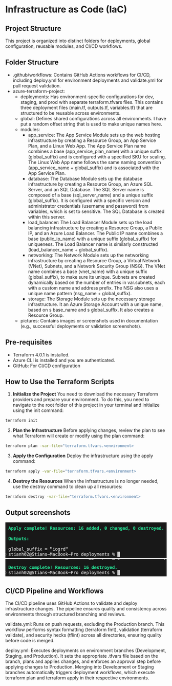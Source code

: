 # Infrastructure as Code (IaC)

## Project Structure

This project is organized into distinct folders for deployments, global configuration, reusable modules, and CI/CD workflows.

## Folder Structure

- .github/workflows: Contains GitHub Actions workflows for CI/CD, including deploy.yml for environment deployments and validate.yml for pull request validation.
- azure-terraform-project:
  - deployments: Has environment-specific configurations for dev, staging, and prod with separate terraform.tfvars files. This contains three deployment files (main.tf, outputs.tf, variables.tf) that are structured to be reusable across environments.
  - global: Defines shared configurations across all environments. I have put a random offset string that is used to make unique names here.
  - modules:
    - app_service: The App Service Module sets up the web hosting infrastructure by creating a Resource Group, an App Service Plan, and a Linux Web App. The App Service Plan name combines a base (app_service_plan_name) with a unique suffix (global_suffix) and is configured with a specified SKU for scaling. The Linux Web App name follows the same naming convention (app_service_name + global_suffix) and is associated with the App Service Plan.
    - database: The Database Module sets up the database infrastructure by creating a Resource Group, an Azure SQL Server, and an SQL Database. The SQL Server name is composed of a base (sql_server_name) and a unique suffix (global_suffix). It is configured with a specific version and administrator credentials (username and password) from variables, which is set to sensitive. The SQL Database is created within this server.
    - load_balancer: The Load Balancer Module sets up the load balancing infrastructure by creating a Resource Group, a Public IP, and an Azure Load Balancer. The Public IP name combines a base (public_ip_name) with a unique suffix (global_suffix) for uniqueness. The Load Balancer name is similarly constructed (load_balancer_name + global_suffix).
    - networking: The Network Module sets up the networking infrastructure by creating a Resource Group, a Virtual Network (VNet), Subnets, and a Network Security Group (NSG).  The VNet name combines a base (vnet_name) with a unique suffix (global_suffix), to make sure its unique. Subnets are created dynamically based on the number of entries in var.subnets, each with a custom name and address prefix. The NSG also uses a unique name pattern (nsg_name + global_suffix).
    - storage: The Storage Module sets up the necessary storage infrastructure. It an Azure Storage Account with a unique name, based on s base_name and s global_suffix. It also creates a Resource Group.
  - pictures: Contains images or screenshots used in documentation (e.g., successful deployments or validation screenshots).

## Pre-requisites
  
- Terraform 4.0.1 is installed.
- Azure CLI is installed and you are authenticated.
- GitHub: For CI/CD configuration

## How to Use the Terraform Scripts

1. **Initialize the Project**
You need to download the necessary Terraform providers and prepare your environment.
To do this, you need to navigate to the root folder of this project in your terminal and initialize using the init command:

``` bash  
terraform init
```

2. **Plan the Infrastructure**
Before applying changes, review the plan to see what Terraform will create or modify using the plan command:

``` bash
terraform plan -var-file="terraform.tfvars.<environment>
```

3. **Apply the Configuration**
Deploy the infrastructure using the apply command:

``` bash
terraform apply -var-file="terraform.tfvars.<environment>
```

4. **Destroy the Resources**
When the infrastructure is no longer needed, use the destroy command to clean up all resources:

``` bash
terraform destroy -var-file="terraform.tfvars.<environment>
```

## Output screenshots

![Apply success](pictures/Apply_success.png "Apply success")
![Destroy success](pictures/Destroy_success.png "Destroy success")

## CI/CD Pipeline and Workflows

The CI/CD pipeline uses GitHub Actions to validate and deploy infrastructure changes. The pipeline ensures quality and consistency across environments through structured branching and reviews.

validate.yml: Runs on push requests, excluding the Production branch. This workflow performs syntax formatting (terraform fmt), validation (terraform validate), and security hecks (tflint) across all directories, ensuring quality before code is merged.

deploy.yml: Executes deployments on environment branches (Development, Staging, and Production). It sets the appropriate .tfvars file based on the branch, plans and applies changes, and enforces an approval step before applying changes to Production. Merging into Development or Staging branches automatically triggers deployment workflows, which execute terraform plan and terraform apply in their respective environments.
